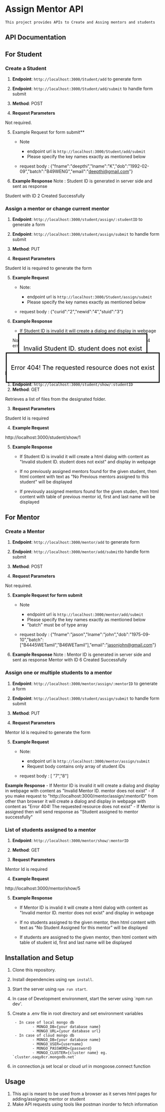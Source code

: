 # Assign Mentor API

    This project provides APIs to Create and Assing mentors and students

## API Documentation

## For Student

### Create a  Student

1. **Endpoint**: `http://localhost:3000/Student/add` to generate form
2. **Endpoint**: `http://localhost:3000/Student/add/submit` to handle form submit
3. **Method**: POST

4. **Request Parameters**

Not required.

5. Example Request for form submit**
    - Note 
        - endpoint url is `http://localhost:3000/Student/add/submit`
        - Please specify the key names exactly as mentioned below

    - request body : {"fname":"deepthi","lname":"K","dob":"1992-02-09","batch":"B49WENG","email":"deepthi@gmail.com"}

6. **Example Response**
Note : Student ID is generated in server side and sent as response

Student with ID 2 Created Successfully

### Assign a mentor or change current mentor

1. **Endpoint**: `http://localhost:3000/student/assign/:studentID` to generate a form
2. **Endpoint**: `http://localhost:3000/student/assign/submit` to handle form submit
3. **Method**: PUT

4. **Request Parameters**

Student Id is required to generate the form

5. **Example Request**

    - Note:  
        - endpoint url is `http://localhost:3000/Student/assign/submit`
        - Please specify the key names exactly as mentioned below

     - request body : {"curid":"2","newid":"4","stuid":"3"}

6. **Example Response**
    - If Student ID is invalid it will create a dialog and display in webpage
    <dialog open>
        <p style="font-size:20px;">Invalid Student ID. student does not exist</p>
    </dialog>

    Note:if you make request from other than a browser it will send 404 error message as below

    <dialog open>
        <p style="font-size:20px;">Error 404! The requested resource does not exist</p>
    </dialog>


    - If Mentor is assigned then will send response as 
    Mentor assigned to student successfully

### List of previously assigned mentors to a student

1. **Endpoint**: `http://localhost:3000/student/show/:studentID`
2. **Method**: GET

Retrieves a list of files from the designated folder.

3. **Request Parameters**

Student Id is required

4. **Example Request**

http://localhost:3000/student/show/1

5. **Example Response**
    - If Student ID is invalid it will create a html dialog with content as "Invalid student ID. student does not exist" and display in webpage

    - If no previously assigned mentors found for the given student, then html content with text as "No Previous mentors assigned to this student" will be displayed

    - If previously assigned mentors found for the given studen, then html content with table of previous mentor id, first and last name will be displayed

## For Mentor

### Create a  Mentor

1. **Endpoint**: `http://localhost:3000/mentor/add` to generate form
2. **Endpoint**: `http://localhost:3000/mentor/add/submit`to handle form submit
3. **Method**: POST


4. **Request Parameters**

Not required.

5. **Example Request for form submit**
    - Note 
        - endpoint url is `http://localhost:3000/mentor/add/submit`
        - Please specify the key names exactly as mentioned below
        - "batch" must be of type array 

    - request body : {"fname":"jason","lname":"john","dob":"1975-09-10","batch":["B4445WETamil","B46WETamil"],"email":"jasonjohn@gmail.com"}

6. **Example Response**
Note : Mentor ID is generated in server side and sent as response
Mentor with ID 6 Created Successfully

### Assign one or multiple students to a mentor

1. **Endpoint**: `http://localhost:3000/mentor/assign/:mentorID` to generate a form 
2. **Endpoint**: `http://localhost:3000/student/assign/submit` to handle form submit
3. **Method**: PUT

4. **Request Parameters**

Mentor Id is required to generate the form

5. **Example Request**

    - Note:  
        - endpoint url is `http://localhost:3000/mentor/assign/submit`
        - Request body contains only array of student IDs
    
    - request body : [   "7","8"]

**Example Response**
    - If Mentor ID is invalid it will create a dialog and display in webpage with content as "Invalid Mentor ID. mentor does not exist"
    - if you make request to  "http://localhost:3000/mentor/assign/:mentorID" from other than browser it will create a dialog and display in webpage with content as "Error 404! The requested resource does not exist"
    - If Mentor is assigned then will send response as "Student assigned to mentor successfully"

### List of students assigned to a mentor

1. **Endpoint**: `http://localhost:3000/mentor/show/:mentorID`
2. **Method**: GET

3. **Request Parameters**

Mentor Id is required

4. **Example Request**

http://localhost:3000/mentor/show/5

5. **Example Response**
    - If Mentor ID is invalid it will create a html dialog with content as "Invalid mentor ID. mentor does not exist" and display in webpage

    - If no students assigned to the given mentor, then html content with text as "No Student Assigned for this mentor" will be displayed

    - If students are assigned to the given mentor, then html content with table of  student id, first and last name will be displayed

## Installation and Setup

1. Clone this repository.
2. Install dependencies using `npm install`.
3. Start the server using `npm run start`.
4. In case of Development environment, start the server using `npm run dev'.
5. Create a .env file in root directory and set environment variables
   
        - In case of local mongo db
                - MONGO_DB={your database name}
                - MONGO_URL={your database url}
        - In case of cloud mongo db
                - MONGO_DB={your database name}
                - MONGO_USER={username}
                - MONGO_PASSWORD={password}
                - MONGO_CLUSTER={cluster name} eg. `cluster.oaqy8cr.mongodb.net`

7. in connection.js set local or cloud url in mongoose.connect function

## Usage

1. This api is meant to be used from a browser as it serves html pages for adding/assigning mentor or student
2. Make API requests using tools like postman inorder to fetch information



